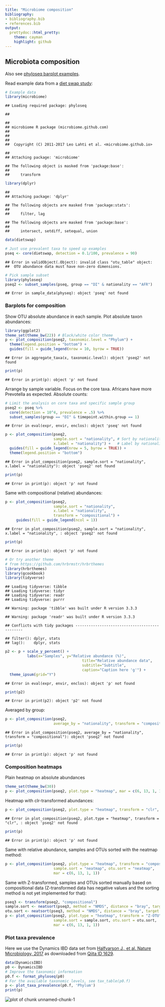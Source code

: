 ```yaml
---
title: "Microbiome composition"
bibliography: 
- bibliography.bib
- references.bib
output: 
  prettydoc::html_pretty:
    theme: cayman
    highlight: github
---
```

  <!--
  %\VignetteEngine{knitr::rmarkdown}
%\VignetteIndexEntry{microbiome tutorial - composition}
%\usepackage[utf8]{inputenc}
%\VignetteEncoding{UTF-8}  
-->
  
  
## Microbiota composition
  

Also see [phyloseq barplot examples](http://joey711.github.io/phyloseq/plot_bar-examples.html).
  
Read example data from a [diet swap study](http://dx.doi.org/10.1038/ncomms7342):
  

```r
# Example data
library(microbiome)
```

```
## Loading required package: phyloseq
```

```
## 
```

```
## 
## microbiome R package (microbiome.github.com)
##           
## 
## 
##  Copyright (C) 2011-2017 Leo Lahti et al. <microbiome.github.io>
```

```
## 
## Attaching package: 'microbiome'
```

```
## The following object is masked from 'package:base':
## 
##     transform
```

```r
library(dplyr)
```

```
## 
## Attaching package: 'dplyr'
```

```
## The following objects are masked from 'package:stats':
## 
##     filter, lag
```

```
## The following objects are masked from 'package:base':
## 
##     intersect, setdiff, setequal, union
```

```r
data(dietswap)

# Just use prevalent taxa to speed up examples
pseq <- core(dietswap, detection = 0.1/100, prevalence = 90)
```

```
## Error in validObject(.Object): invalid class "otu_table" object: 
##  OTU abundance data must have non-zero dimensions.
```

```r
# Pick sample subset
library(phyloseq)
pseq2 <- subset_samples(pseq, group == "DI" & nationality == "AFR")
```

```
## Error in sample_data(physeq): object 'pseq' not found
```

### Barplots for composition

Show OTU absolute abundance in each sample. Plot absolute taxon
abundances:
  

```r
library(ggplot2)
theme_set(theme_bw(22)) # Black/white color theme
p <- plot_composition(pseq2, taxonomic.level = "Phylum") +
  theme(legend.position = "bottom") +
  guides(fill = guide_legend(nrow = 10, byrow = TRUE))
```

```
## Error in aggregate_taxa(x, taxonomic.level): object 'pseq2' not found
```

```r
print(p)       
```

```
## Error in print(p): object 'p' not found
```

Arrange by sample variable. Focus on the core taxa. Africans have more Prevotella as expected. Absolute counts:
  

```r
# Limit the analysis on core taxa and specific sample group
pseq2 <- pseq %>%
  core(detection = 10^4, prevalence = .5) %>%
  subset_samples(group == "DI" & timepoint.within.group == 1)
```

```
## Error in eval(expr, envir, enclos): object 'pseq' not found
```

```r
p <- plot_composition(pseq2,
                      sample.sort = "nationality", # Sort by nationality
                      x.label = "nationality") +   # Label by nationality
  guides(fill = guide_legend(nrow = 5, byrow = TRUE)) +
  theme(legend.position = "bottom")
```

```
## Error in plot_composition(pseq2, sample.sort = "nationality", x.label = "nationality"): object 'pseq2' not found
```

```r
print(p)
```

```
## Error in print(p): object 'p' not found
```


Same with compositional (relative) abundances:
  

```r
p <- plot_composition(pseq2,
                      sample.sort = "nationality",
                      x.label = "nationality",
                      transform = "compositional") +
     guides(fill = guide_legend(ncol = 1))
```

```
## Error in plot_composition(pseq2, sample.sort = "nationality", x.label = "nationality", : object 'pseq2' not found
```

```r
print(p)
```

```
## Error in print(p): object 'p' not found
```

```r
# Or try another theme
# from https://github.com/hrbrmstr/hrbrthemes
library(hrbrthemes)
library(gcookbook)
library(tidyverse)
```

```
## Loading tidyverse: tibble
## Loading tidyverse: tidyr
## Loading tidyverse: readr
## Loading tidyverse: purrr
```

```
## Warning: package 'tibble' was built under R version 3.3.3
```

```
## Warning: package 'readr' was built under R version 3.3.3
```

```
## Conflicts with tidy packages ----------------------------------------------
```

```
## filter(): dplyr, stats
## lag():    dplyr, stats
```

```r
p2 <- p + scale_y_percent() +
          labs(x="Samples", y="Relative abundance (%)",
                                   title="Relative abundance data",
                                   subtitle="Subtitle",
                                   caption="Caption here 'g'") + 
  theme_ipsum(grid="Y")
```

```
## Error in eval(expr, envir, enclos): object 'p' not found
```

```r
print(p2)  
```

```
## Error in print(p2): object 'p2' not found
```


Averaged by group:
  

```r
p <- plot_composition(pseq2,
                      average_by = "nationality", transform = "compositional")
```

```
## Error in plot_composition(pseq2, average_by = "nationality", transform = "compositional"): object 'pseq2' not found
```

```r
print(p)
```

```
## Error in print(p): object 'p' not found
```



### Composition heatmaps


Plain heatmap on absolute abundances


```r
theme_set(theme_bw(30))
p <- plot_composition(pseq2, plot.type = "heatmap", mar = c(6, 13, 1, 1))
```


Heatmap with clr-transformed abundances:


```r
p <- plot_composition(pseq2, plot.type = "heatmap", transform = "clr", mar = c(6, 13, 1, 1))
```

```
## Error in plot_composition(pseq2, plot.type = "heatmap", transform = "clr", : object 'pseq2' not found
```

```r
print(p)
```

```
## Error in print(p): object 'p' not found
```


Same with relative abundance, samples and OTUs sorted with the neatmap method:
  

```r
p <- plot_composition(pseq2, plot.type = "heatmap", transform = "compositional"
                      sample.sort = "neatmap", otu.sort = "neatmap",
                      mar = c(6, 13, 1, 1))
```


Same with Z-transformed, samples and OTUs sorted manually based on compositional data (Z-transformed data has negative values and the sorting method is not yet implemented for that):
  

```r
pseq3 <- transform(pseq2, "compositional")
sample.sort <- neatsort(pseq3, method = "NMDS", distance = "bray", target = "sites") 
otu.sort <- neatsort(pseq3, method = "NMDS", distance = "bray", target = "species")
p <- plot_composition(pseq2, plot.type = "heatmap", transform = "Z-OTU",
                      sample.sort = sample.sort, otu.sort = otu.sort,
                      mar = c(6, 13, 1, 1))
```

### Plot taxa prevalence

Here we use the Dynamics IBD data set from [Halfvarson J., et al. Nature Microbiology, 2017](http://www.nature.com/articles/nmicrobiol20174) as downloaded from [Qiita ID 1629](https://qiita.ucsd.edu/study/description/1629). 


```r
data(DynamicsIBD)
p0 <- DynamicsIBD
# Improve the taxonomic information
p0.f <- format_phyloseq(p0)
# For the available taxonomic levels, see tax_table(p0.f)
p <- plot_taxa_prevalence(p0.f, 'Phylum')
print(p)
```

![plot of chunk unnamed-chunk-1](figure/unnamed-chunk-1-1.png)

